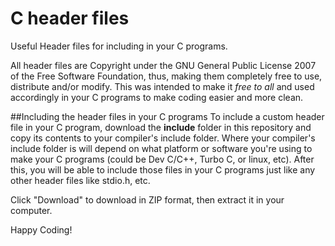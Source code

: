 # C header files
Useful Header files for including in your C programs.

All header files are Copyright under the GNU General Public License 2007 of the Free Software Foundation, thus, making them completely 
free to use, distribute and/or modify. This was intended to make it *free to all* and used accordingly in your C programs to make coding 
easier and more clean.

##Including the header files in your C programs
To include a custom header file in your C program, download the **include** folder in this repository and copy its contents to your 
compiler's include folder. Where your compiler's include folder is will depend on what platform or software you're using to make 
your C programs (could be Dev C/C++, Turbo C, or linux, etc). After this, you will be able to include those files in your C programs 
just like any other header files like stdio.h, etc.

Click "Download" to download in ZIP format, then extract it in your computer.

Happy Coding!
